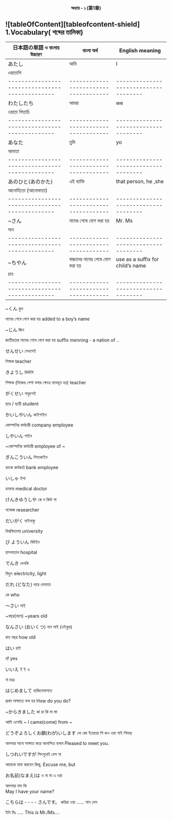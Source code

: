 <h4 align="center">অধ্যায় - ১ (第1章)</h4>

## ![tableOfContent][tableofcontent-shield] 1.Vocabulary( শব্দের তালিকা)

| 日本語の単語 ও বাংলায় উচ্চারণ                    | বাংলা অর্থ                           | English meaning                  |
| ---------------------------------------------| -----------------------------------| -----------------------------------|
|  あたし                                       |   আমি                             | I                                  |
| ওয়াতাশি                                       |                                    |                                    |
|----------------------------------------------|------------------------------------|------------------------------------|
|  わたしたち                                   |   আমরা                            | we                                 |
| ওয়াতা শিতাচি                                  |                                    |                                    |
|----------------------------------------------|------------------------------------|------------------------------------|
|  あなた                                       |   তুমি                              | yo                                 |
| আনাতা                                        |                                    |                                    |
|----------------------------------------------|------------------------------------|------------------------------------|
|  あのひと(あのかた)                            |   এই ব্যাক্তি                         | that person, he ,she               |
| আনোহিতো (আনোকাতা)                         |                                    |                                    |
|----------------------------------------------|------------------------------------|------------------------------------|
|  ~さん                                        |   নামের শেষে যোগ করা হয়          | Mr. Ms                             |
| সান                                          |                                    |                                    |
|----------------------------------------------|------------------------------------|------------------------------------|
|  ~ちやん                                      |   বাচ্চাদের নামের শেষে যোগ করা হয়   | use  as a suffix for child’s name  |
| চান                                          |                                    |                                    |
|----------------------------------------------|------------------------------------|------------------------------------|


~くん
কুন

নামের শেষে যোগ করা হয়
added to a boy’s name

~じん
জিন

জাতীয়তার নামের শেষে যোগ করা হয়
suffix menning - a nation of ..

せんせい
সেনসেই

শিক্ষক
teacher

きようし
কিউশি 

শিক্ষক (নিজের পেশা বলার ক্ষেত্রে ব্যাবহৃত হয়)
teacher

がくせい
গাকুসেই

ছাত্র / ছাত্রী
student

かいしやいん
কাইশাইন

কোম্পানির কর্মচারী 
company employee

しやいん
শাইন

~কোম্পানির কর্মচারী 
employee of ~

ぎんこういん
গিনকোইন

ব্যাংক কর্মকর্তা 
bank employee

いしゃ 
ইশা 

ডাক্তার 
medical doctor

けんきゆうしや
কে ন কিউ শা 

গবেষক
researcher

だいがく
দাইগাকু 

বিশ্ববিদ্যালয়
university 

び よういん
বিউইন

হাসপাতাল 
hospital

でんき
দেনকি

বিদ্যুৎ
electricity, light 

だれ (どなた)
দারে দোনাতা

কে 
who

〜さい
সাই 

~বছর(বয়স)
~years old

なんさい (おいくつ)
নান সাই  (ওইকুয়)

কত বছর 
how old

はい 
হাই

হ্যাঁ
yes

いいえ
ই ই এ 

না
no

はじめまして
হাজিমেমাশতে 

প্রথম সাক্ষাতে বলা হয় 
How do you do? 

~からきました
কা রা কি মা স্তা 

আমি এসেছি ~
I came(come) from ~

どうぞよろしくお願(わが)いします
দো জো ইয়োরো শি কও ওয়া গাই শিমাছ 

আপনার সাথে সাক্ষাত করে আনান্দিত হলাম 
Pleased to meet you.

しつれいですが
শিৎসুরেই দেস গা 

আমাকে মাফ করবেন কিন্তু.
Excuse me, but

お名前(なまえ)は
ও না মা এ ওয়া

আপনার নাম কি  
May I have your name?

こちらは - - - - さんです。
কচিরা ওয়া …… সান দেস 

ইনি মিঃ …..
This is  Mr./Ms….

